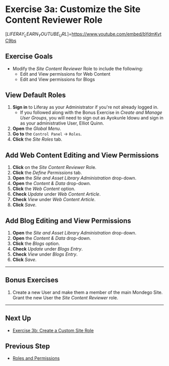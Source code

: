 # Exercise 3a: Customize the Site Content Reviewer Role 

[$LIFERAY_LEARN_YOUTUBE_URL$]=https://www.youtube.com/embed/bYdmKytC9bs

## Exercise Goals 

* Modify the _Site Content Reviewer_ Role to include the following: 
    * Edit and View permissions for Web Content 
    * Edit and View permissions for Blogs 

## View Default Roles 

1. **Sign in** to Liferay as your Administrator if you're not already logged in. 
    - If you followed along with the Bonus Exercise in _Create and Manage User Groups_, you will need to sign out as Ayokunle Idowu and sign in as your administrative User, Elliot Quinn. 
2. **Open** the _Global Menu_. 
3. **Go to** the `Control Panel` &rarr; `Roles`. 
4. **Click** the _Site Roles_ tab. 

## Add Web Content Editing and View Permissions 

1. **Click** on the _Site Content Reviewer_ Role. 
2. **Click** the _Define Permissions_ tab. 
3. **Open** the _Site and Asset Library Administration_ drop-down. 
4. **Open** the _Content & Data_ drop-down. 
5. **Click** the _Web Content_ option. 
6. **Check** _Update_ under _Web Content Article_. 
7. **Check** _View_ under _Web Content Article_. 
8. **Click** _Save_. 

## Add Blog Editing and View Permissions 

1. **Open** the _Site and Asset Library Administration_ drop-down. 
2. **Open** the _Content & Data_ drop-down. 
3. **Click** the _Blogs_ option. 
4. **Check** _Update_ under _Blogs Entry_. 
5. **Check** _View_ under _Blogs Entry_. 
6. **Click** _Save_. 

--- 

## Bonus Exercises 

1. Create a new User and make them a member of the main Mondego Site. Grant the new User the _Site Content Reviewer_ role. 

---

## Next Up

* [Exercise 3b: Create a Custom Site Role](./exercise-3b-create-custom-site-role.md)

## Previous Step

* [Roles and Permissions](./roles-and-permissions.md)